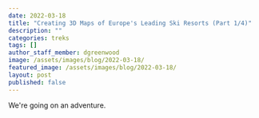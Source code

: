 ```yaml
---
date: 2022-03-18
title: "Creating 3D Maps of Europe's Leading Ski Resorts (Part 1/4)"
description: ""
categories: treks
tags: []
author_staff_member: dgreenwood
image: /assets/images/blog/2022-03-18/
featured_image: /assets/images/blog/2022-03-18/
layout: post
published: false
---
```


We're going on an adventure.

